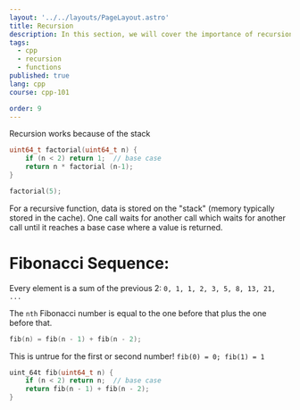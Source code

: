 ```yaml
---
layout: '../../layouts/PageLayout.astro'
title: Recursion
description: In this section, we will cover the importance of recursion!
tags:
  - cpp
  - recursion
  - functions
published: true
lang: cpp
course: cpp-101

order: 9
---
```

Recursion works because of the stack

```cpp
uint64_t factorial(uint64_t n) {
	if (n < 2) return 1;  // base case
	return n * factorial (n-1);
}

factorial(5);
```

For a recursive function, data is stored on the "stack" (memory typically stored in the cache). One call waits for another call which waits for another call until it reaches a base case where a value is returned.

# Fibonacci Sequence:

Every element is a sum of the previous 2:
`0, 1, 1, 2, 3, 5, 8, 13, 21, ...`

The `nth` Fibonacci number is equal to the one before that plus the one before that.

```cpp
fib(n) = fib(n - 1) + fib(n - 2);
```

This is untrue for the first or second number!
`fib(0) = 0; fib(1) = 1`

```cpp
uint_64t fib(uint64_t n) {
	if (n < 2) return n;  // base case
	return fib(n - 1) + fib(n - 2);
}
```

